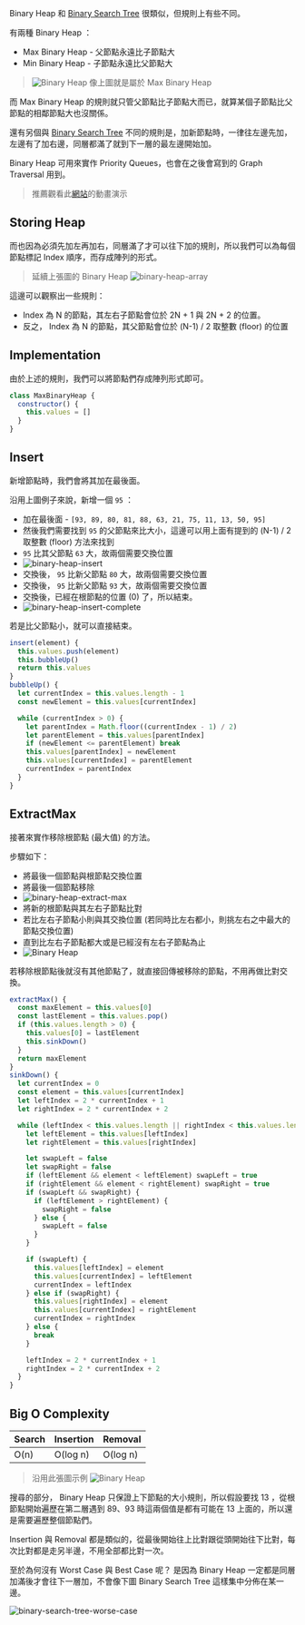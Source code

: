 <!-- Day 24 出疊書上課囉 - Binary Heap -->

Binary Heap 和 [Binary Search Tree](https://ithelp.ithome.com.tw/articles/10304503) 很類似，但規則上有些不同。

有兩種 Binary Heap ：
- Max Binary Heap - 父節點永遠比子節點大
- Min Binary Heap - 子節點永遠比父節點大

>![Binary Heap](https://www.jablog.site/assets/images/binary-heap-043879e3f271388aece29fc0d103a77c.png)
像上圖就是屬於 Max Binary Heap

而 Max Binary Heap 的規則就只管父節點比子節點大而已，就算某個子節點比父節點的相鄰節點大也沒關係。

還有另個與 [Binary Search Tree](https://ithelp.ithome.com.tw/articles/10304503) 不同的規則是，加新節點時，一律往左邊先加，左邊有了加右邊，同層都滿了就到下一層的最左邊開始加。

Binary Heap 可用來實作 Priority Queues，也會在之後會寫到的 Graph Traversal 用到。

> 推薦觀看此[網站](https://visualgo.net/en/heap)的動畫演示

## Storing Heap

而也因為必須先加左再加右，同層滿了才可以往下加的規則，所以我們可以為每個節點標記 Index 順序，而存成陣列的形式。

>延續上張圖的 Binary Heap
![binary-heap-array](https://www.jablog.site/assets/images/binary-heap-array-e3d1ee6c7c7dc8f3e37b4c391aff9ea9.png)

這邊可以觀察出一些規則：
- Index 為 N 的節點，其左右子節點會位於 2N + 1 與 2N + 2 的位置。
- 反之， Index 為 N 的節點，其父節點會位於 (N-1) / 2 取整數 (floor) 的位置

## Implementation

由於上述的規則，我們可以將節點們存成陣列形式即可。

```js
class MaxBinaryHeap {
  constructor() {
    this.values = []
  }
}
```

## Insert

新增節點時，我們會將其加在最後面。

沿用上圖例子來說，新增一個 `95` ：
- 加在最後面 - `[93, 89, 80, 81, 88, 63, 21, 75, 11, 13, 50, 95]`
- 然後我們需要找到 `95` 的父節點來比大小，這邊可以用上面有提到的 (N-1) / 2 取整數 (floor) 方法來找到
- `95` 比其父節點 `63` 大，故兩個需要交換位置
- ![binary-heap-insert](https://www.jablog.site/assets/images/binary-heap-insert-fa93f3d715b4e02b948364058343c8cf.png)
- 交換後， `95` 比新父節點 `80` 大，故兩個需要交換位置
- 交換後， `95` 比新父節點 `93` 大，故兩個需要交換位置
- 交換後，已經在根節點的位置 (0) 了，所以結束。
- ![binary-heap-insert-complete](https://www.jablog.site/assets/images/binary-heap-insert-complete-29f463f7bc97606f07acf707c27f3e60.png)

若是比父節點小，就可以直接結束。

```js
insert(element) {
  this.values.push(element)
  this.bubbleUp()
  return this.values
}
bubbleUp() {
  let currentIndex = this.values.length - 1
  const newElement = this.values[currentIndex]

  while (currentIndex > 0) {
    let parentIndex = Math.floor((currentIndex - 1) / 2)
    let parentElement = this.values[parentIndex]
    if (newElement <= parentElement) break
    this.values[parentIndex] = newElement
    this.values[currentIndex] = parentElement
    currentIndex = parentIndex
  }
}
```

## ExtractMax

接著來實作移除根節點 (最大值) 的方法。

步驟如下：
- 將最後一個節點與根節點交換位置
- 將最後一個節點移除
- ![binary-heap-extract-max](https://www.jablog.site/assets/images/binary-heap-extract-max-2f421842c5018a10aa2163b9dc8b85eb.png)
- 將新的根節點與其左右子節點比對
- 若比左右子節點小則與其交換位置 (若同時比左右都小，則挑左右之中最大的節點交換位置)
- 直到比左右子節點都大或是已經沒有左右子節點為止
- ![Binary Heap](https://www.jablog.site/assets/images/binary-heap-043879e3f271388aece29fc0d103a77c.png)

若移除根節點後就沒有其他節點了，就直接回傳被移除的節點，不用再做比對交換。

```js
extractMax() {
  const maxElement = this.values[0]
  const lastElement = this.values.pop()
  if (this.values.length > 0) {
    this.values[0] = lastElement
    this.sinkDown()
  }
  return maxElement
}
sinkDown() {
  let currentIndex = 0
  const element = this.values[currentIndex]
  let leftIndex = 2 * currentIndex + 1
  let rightIndex = 2 * currentIndex + 2

  while (leftIndex < this.values.length || rightIndex < this.values.length) {
    let leftElement = this.values[leftIndex]
    let rightElement = this.values[rightIndex]

    let swapLeft = false
    let swapRight = false
    if (leftElement && element < leftElement) swapLeft = true
    if (rightElement && element < rightElement) swapRight = true
    if (swapLeft && swapRight) {
      if (leftElement > rightElement) {
        swapRight = false
      } else {
        swapLeft = false
      }
    }

    if (swapLeft) {
      this.values[leftIndex] = element
      this.values[currentIndex] = leftElement
      currentIndex = leftIndex
    } else if (swapRight) {
      this.values[rightIndex] = element
      this.values[currentIndex] = rightElement
      currentIndex = rightIndex
    } else {
      break
    }

    leftIndex = 2 * currentIndex + 1
    rightIndex = 2 * currentIndex + 2
  }
}
```

## Big O Complexity

| Search | Insertion | Removal |
|---|---|---|
| O(n) | O(log n) | O(log n) |

> 沿用此張圖示例
![Binary Heap](https://www.jablog.site/assets/images/binary-heap-043879e3f271388aece29fc0d103a77c.png)

搜尋的部分， Binary Heap 只保證上下節點的大小規則，所以假設要找 13 ，從根節點開始遍歷在第二層遇到 89、93 時這兩個值是都有可能在 13 上面的，所以還是需要遍歷整個節點們。

Insertion 與 Removal 都是類似的，從最後開始往上比對跟從頭開始往下比對，每次比對都是走另半邊，不用全部都比對一次。

至於為何沒有 Worst Case 與 Best Case 呢？
是因為 Binary Heap 一定都是同層加滿後才會往下一層加，不會像下圖 Binary Search Tree 這樣集中分佈在某一邊。

![binary-search-tree-worse-case](https://www.jablog.site/assets/images/binary-search-tree-worse-case-51839b7d499b2597763fd7f5d4fbc3ff.png)

